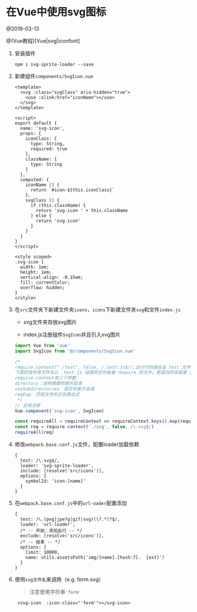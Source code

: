 # 在Vue中使用svg图标

@2019-03-13

@(Vue教程)[Vue|svg|iconfont]

1. 安装插件

   ```
   npm i svg-sprite-loader --save
   ```

2. 新建组件`components/SvgIcon.vue`

   ```vue
   <template>
     <svg :class="svgClass" aria-hidden="true">
       <use :xlink:href="iconName"></use>
     </svg>
   </template>
   
   <script>
   export default {
     name: 'svg-icon',
     props: {
       iconClass: {
         type: String,
         required: true
       },
       className: {
         type: String
       }
     },
     computed: {
       iconName () {
         return `#icon-${this.iconClass}`
       },
       svgClass () {
         if (this.className) {
           return 'svg-icon ' + this.className
         } else {
           return 'svg-icon'
         }
       }
     }
   }
   </script>
   
   <style scoped>
   .svg-icon {
     width: 1em;
     height: 1em;
     vertical-align: -0.15em;
     fill: currentColor;
     overflow: hidden;
   }
   </style>
   ```

3. 在`src`文件夹下新建文件夹`icons`，`icons`下新建文件夹`svg`和文件`index.js`

   * svg文件夹存放svg图片

   * index.js注册组件`SvgIcon`并且引入svg图片

   ```javascript
   import Vue from 'vue'
   import SvgIcon from '@/components/SvgIcon.vue'
   
   /*
   require.context("./test", false, /.test.js$/);这行代码就会去 test 文件夹（不包含子目录）
   下面的找所有文件名以 .test.js 结尾的文件能被 require 的文件。更直白的说就是 我们可以通过正则匹配引入相应的文件模块。
   require.context有三个参数：
   directory：说明需要检索的目录
   useSubdirectories：是否检索子目录
   regExp: 匹配文件的正则表达式
    */
   // 全局注册
   Vue.component('svg-icon', SvgIcon)
   
   const requireAll = requireContext => requireContext.keys().map(requireContext)
   const req = require.context('./svg', false, /\.svg$/)
   requireAll(req)
   ```

4. 修改`webpack.base.conf.js`文件，配置loader加载依赖

   ```
   {
     test: /\.svg$/,
     loader: 'svg-sprite-loader',
     include: [resolve('src/icons')],
     options: {
       symbolId: 'icon-[name]'
     }
   }
   ```

5. 在`webpack.base.conf.js`中的`url-oader`配置添加

   ```
   {
     test: /\.(png|jpe?g|gif|svg)(\?.*)?$/,
     loader: 'url-loader',
     /* -- 开始：添加此行 -- */
     exclude: [resolve('src/icons')],
     /* -- 结束 -- */
     options: {
       limit: 10000,
       name: utils.assetsPath('img/[name].[hash:7].  [ext]')
     }
   }
   ```

6. 使用`svg文件名`来调用（e.g. form.svg）

   > 注意使用字符串`'form'`

   ```
    <svg-icon  :icon-class="'form'"></svg-icon>
   ```

   

